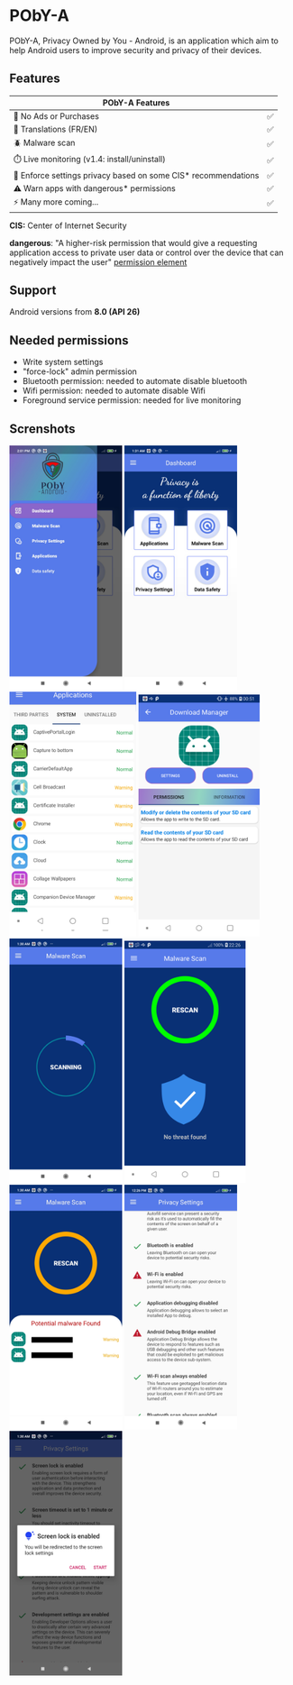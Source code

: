 # PObY-A
PObY-A, Privacy Owned by You - Android, is an application which aim to help Android users to improve security and privacy of their devices.

## Features

| PObY-A Features                                                |     |
|----------------------------------------------------------------|-----|
| 🚫 No Ads or Purchases                                         | ✅   |
| 📙 Translations (FR/EN)                                        | ✅   |
| 🪲 Malware scan                                                | ✅   |
| ⏱️ Live monitoring (v1.4: install/uninstall)                   | ✅   |
| 🔐 Enforce settings privacy based on some CIS* recommendations | ✅   |
| ⚠️ Warn apps with dangerous* permissions                        | ✅   |
| ⚡ Many more coming...                                          | ✅   |

**CIS:** Center of Internet Security

**dangerous**: "A higher-risk permission that would give a requesting application access to private user data or control over the device that can negatively impact the user" [permission element](https://developer.android.com/guide/topics/manifest/permission-element)

## Support
Android versions from **8.0 (API 26)**

## Needed permissions
- Write system settings
- "force-lock" admin permission
- Bluetooth permission: needed to automate disable bluetooth
- Wifi permission: needed to automate disable Wifi
- Foreground service permission: needed for live monitoring

## Screnshots
<div style="display: block; margin: auto; margin-left: auto; margin-right: auto;" >
        <img src="screenshots/sidemenu.jpg" alt="drawing" width="200"/>
        <img src="screenshots/dashboard.jpg" alt="drawing" width="200"/>
        <img src="screenshots/AppsMenu.jpg" alt="drawing" width="225"/>
        <img src="screenshots/AppPermissions.jpg" alt="drawing" width="215"/>
        <img src="screenshots/MalwareScan.jpg" alt="drawing" width="200"/>
        <img src="screenshots/noThreatFound.jpg" alt="drawing" width="215"/>
        <img src="screenshots/PossibleMalwareFound.jpg" alt="drawing" width="200"/>
        <img src="screenshots/settings.jpg" alt="drawing" width="200"/>
        <img src="screenshots/ActionSettings.jpg" alt="drawing" width="200"/>
</div>
